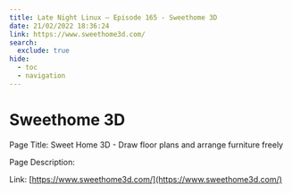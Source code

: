 ```yaml
---
title: Late Night Linux – Episode 165 - Sweethome 3D
date: 21/02/2022 18:36:24
link: https://www.sweethome3d.com/
search:
  exclude: true
hide:
  - toc
  - navigation
---
```


# Sweethome 3D

Page Title: Sweet Home 3D - Draw floor plans and arrange furniture freely

Page Description:  

Link: [https://www.sweethome3d.com/](https://www.sweethome3d.com/)